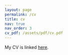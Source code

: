 ```yaml
---
layout: page
permalink: /cv
title: cv
nav: true
nav_order: 3
cv_pdf: /assets/pdf/cv.pdf
---
```


My CV is linked [here](/assets/pdf/cv.pdf).
